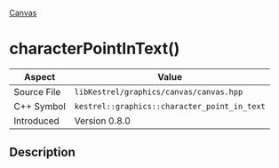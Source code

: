 [Canvas](index)
# characterPointInText()
| Aspect | Value |
| --- | --- |
| Source File | `libKestrel/graphics/canvas/canvas.hpp` |
| C++ Symbol | `kestrel::graphics::character_point_in_text` |
| Introduced | Version 0.8.0 |
## Description

